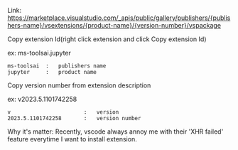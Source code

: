 Link:
https://marketplace.visualstudio.com/_apis/public/gallery/publishers/{publishers-name}/vsextensions/{product-name}/{version-number}/vspackage

Copy extension Id(right click extension and click Copy extension Id)

ex:
ms-toolsai.jupyter

    ms-toolsai  :   publishers name
    jupyter     :   product name

Copy version number from extension description

ex:
v2023.5.1101742258
    
    v                       :   version
    2023.5.1101742258       :   version number

Why it's matter:
    Recently, vscode always annoy me with their 'XHR failed' feature everytime
    I want to install extension.
    